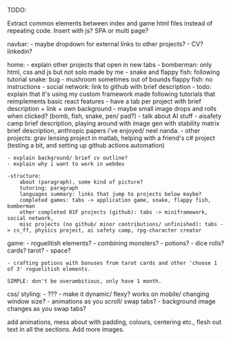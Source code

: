 TODO:

Extract common elements between index and game html files instead of repeating code. Insert with js? SPA or multi page?

navbar:
    - maybe dropdown for external links to other projects?
    - CV? linkedin?

home:
    - explain other projects that open in new tabs
        - bomberman: only html, css and js but not solo made by me
        - snake and flappy fish: following tutorial
            snake: bug - mushroom sometimes out of bounds
            flappy fish: no instructions
        - social network: link to github with brief description
        - todo: explain that it's using my custom framework made following tutorials that reimplements basic react features
        - have a tab per project with brief description + link + own background
        - maybe small image drops and rolls when clicked? (bomb, fish, snake, pen/ pad?)
        - talk about AI stuff - aisafety camp brief description, playing around with image gen with stability matrix brief description, anthropic papers i've enjoyed/ neel nanda.
        - other projects: grav lensing project in matlab, helping with a friend's c# project (testing a bit, and setting up github actions automation)

    - explain background/ brief cv outline?
    - explain why i want to work in webdev

    -structure:
        about (paragraph), some kind of picture?
        tutoring: paragraph
        languages summary: links that jump to projects below maybe?
        completed games: tabs -> application game, snake, flappy fish, bomberman
        other completed 01F projects (github): tabs -> miniframework, social network,
        misc projects (no github/ minor contributions/ unfinished): tabs -> cs_ff, physics project, ai safety camp, rpg-character creator


game:
    - roguelitish elements?
    - combining monsters?
    - potions?
    - dice rolls? cards? tarot?
    - space?

    - crafting potions with bonuses from tarot cards and other 'choose 1 of 3' roguelitish elements.

    SIMPLE: don't be overambitious, only have 1 month.

css/ styling:
    - ???
    - make it dynamic/ flexy? works on mobile/ changing window size?
    - animations as you scroll/ swap tabs?
    - background image changes as you swap tabs?

add animations, mess about with padding, colours, centering etc., flesh out text in all the sections. Add more images.
